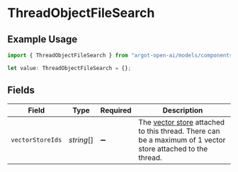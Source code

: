 # ThreadObjectFileSearch

## Example Usage

```typescript
import { ThreadObjectFileSearch } from "argot-open-ai/models/components";

let value: ThreadObjectFileSearch = {};
```

## Fields

| Field                                                                                                                                                   | Type                                                                                                                                                    | Required                                                                                                                                                | Description                                                                                                                                             |
| ------------------------------------------------------------------------------------------------------------------------------------------------------- | ------------------------------------------------------------------------------------------------------------------------------------------------------- | ------------------------------------------------------------------------------------------------------------------------------------------------------- | ------------------------------------------------------------------------------------------------------------------------------------------------------- |
| `vectorStoreIds`                                                                                                                                        | *string*[]                                                                                                                                              | :heavy_minus_sign:                                                                                                                                      | The [vector store](/docs/api-reference/vector-stores/object) attached to this thread. There can be a maximum of 1 vector store attached to the thread.<br/> |